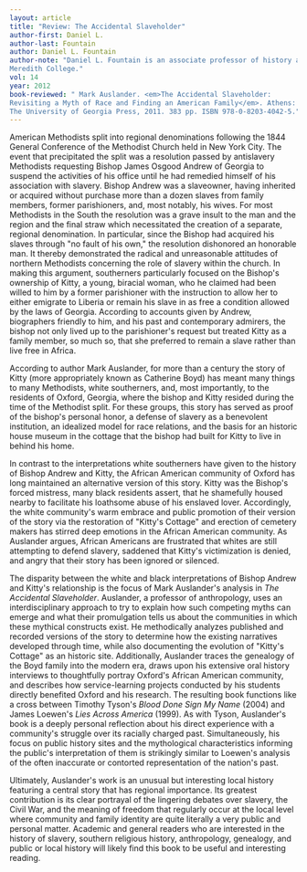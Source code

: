 ```yaml
---
layout: article
title: "Review: The Accidental Slaveholder"
author-first: Daniel L.
author-last: Fountain
author: Daniel L. Fountain
author-note: "Daniel L. Fountain is an associate professor of history at 
Meredith College."
vol: 14
year: 2012
book-reviewed: " Mark Auslander. <em>The Accidental Slaveholder: 
Revisiting a Myth of Race and Finding an American Family</em>. Athens: 
The University of Georgia Press, 2011. 383 pp. ISBN 978-0-8203-4042-5."
---
```


American Methodists split into regional denominations following the 1844
General Conference of the Methodist Church held in New York City. The
event that precipitated the split was a resolution passed by antislavery
Methodists requesting Bishop James Osgood Andrew of Georgia to suspend
the activities of his office until he had remedied himself of his
association with slavery. Bishop Andrew was a slaveowner, having
inherited or acquired without purchase more than a dozen slaves from
family members, former parishioners, and, most notably, his wives. For
most Methodists in the South the resolution was a grave insult to the
man and the region and the final straw which necessitated the creation
of a separate, regional denomination. In particular, since the Bishop
had acquired his slaves through "no fault of his own," the resolution
dishonored an honorable man. It thereby demonstrated the radical and
unreasonable attitudes of northern Methodists concerning the role of
slavery within the church. In making this argument, southerners
particularly focused on the Bishop's ownership of Kitty, a young,
biracial woman, who he claimed had been willed to him by a former
parishioner with the instruction to allow her to either emigrate to
Liberia or remain his slave in as free a condition allowed by the laws
of Georgia. According to accounts given by Andrew, biographers friendly
to him, and his past and contemporary admirers, the bishop not only
lived up to the parishioner's request but treated Kitty as a family
member, so much so, that she preferred to remain a slave rather than
live free in Africa.

According to author Mark Auslander, for more than a century the story of
Kitty (more appropriately known as Catherine Boyd) has meant many things
to many Methodists, white southerners, and, most importantly, to the
residents of Oxford, Georgia, where the bishop and Kitty resided during
the time of the Methodist split. For these groups, this story has served
as proof of the bishop's personal honor, a defense of slavery as a
benevolent institution, an idealized model for race relations, and the
basis for an historic house museum in the cottage that the bishop had
built for Kitty to live in behind his home.

In contrast to the interpretations white southerners have given to the
history of Bishop Andrew and Kitty, the African American community of
Oxford has long maintained an alternative version of this story. Kitty
was the Bishop's forced mistress, many black residents assert, that he
shamefully housed nearby to facilitate his loathsome abuse of his
enslaved lover. Accordingly, the white community's warm embrace and
public promotion of their version of the story via the restoration of
"Kitty's Cottage" and erection of cemetery makers has stirred deep
emotions in the African American community. As Auslander argues, African
Americans are frustrated that whites are still attempting to defend
slavery, saddened that Kitty's victimization is denied, and angry that
their story has been ignored or silenced.

The disparity between the white and black interpretations of Bishop
Andrew and Kitty's relationship is the focus of Mark Auslander's
analysis in *The Accidental Slaveholder*. Auslander, a professor of
anthropology, uses an interdisciplinary approach to try to explain how
such competing myths can emerge and what their promulgation tells us
about the communities in which these mythical constructs exist. He
methodically analyzes published and recorded versions of the story to
determine how the existing narratives developed through time, while also
documenting the evolution of "Kitty's Cottage" as an historic site.
Additionally, Auslander traces the genealogy of the Boyd family into the
modern era, draws upon his extensive oral history interviews to
thoughtfully portray Oxford's African American community, and describes
how service-learning projects conducted by his students directly
benefited Oxford and his research. The resulting book functions like a
cross between Timothy Tyson's *Blood Done Sign My Name* (2004) and James
Loewen's *Lies Across America* (1999). As with Tyson, Auslander's book
is a deeply personal reflection about his direct experience with a
community's struggle over its racially charged past. Simultaneously, his
focus on public history sites and the mythological characteristics
informing the public's interpretation of them is strikingly similar to
Loewen's analysis of the often inaccurate or contorted representation of
the nation's past.

Ultimately, Auslander's work is an unusual but interesting local history
featuring a central story that has regional importance. Its greatest
contribution is its clear portrayal of the lingering debates over
slavery, the Civil War, and the meaning of freedom that regularly occur
at the local level where community and family identity are quite
literally a very public and personal matter. Academic and general
readers who are interested in the history of slavery, southern religious
history, anthropology, genealogy, and public or local history will
likely find this book to be useful and interesting reading.
